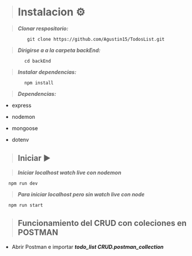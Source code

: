 > # Instalacion ⚙

> ***Clonar respositorio:***

             git clone https://github.com/Agustin15/TodosList.git

             
> ***Dirigirse a a la carpeta backEnd:***

            cd backEnd

> ***Instalar dependencias:***

            npm install

> ***Dependencias:***
 - express

 - nodemon
    
 - mongoose

 - dotenv

> ## Iniciar ▶   

> ***Iniciar localhost watch live con nodemon***

      npm run dev 

> ***Para iniciar localhost pero sin watch live con node***

      npm run start 
      
> ## Funcionamiento del CRUD con coleciones en POSTMAN
   
- Abrir Postman e importar ***todo_list CRUD.postman_collection***  
